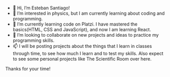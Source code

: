 - 👋 Hi, I’m Esteban Santiago!
- 👀 I’m interested in physics, but I am currently learning about coding and programming.
- 🌱 I’m currently learning code on Platzi. I have mastered the basics(HTML, CSS and JavaScript), and now I am learning React.
- 💞️ I’m looking to collaborate on new projects and ideas to practice my programming skills.
- 📫 I will be posting projects about the things that I learn in classes through time, to see how much I learn and to test my skills. Also expect to see some personal projects like The Scientific Room over here.

Thanks for your time!
